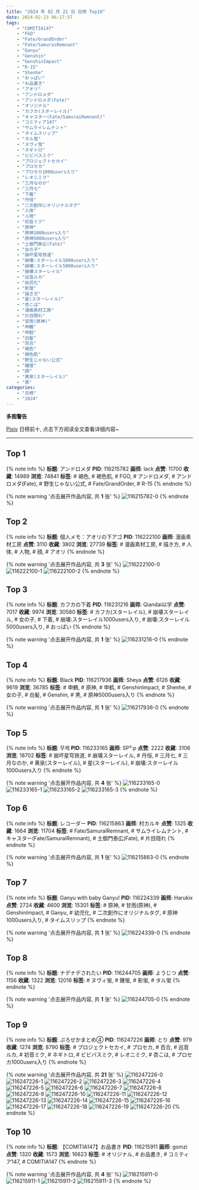 ```yaml
---
title: "2024 年 02 月 21 日 日榜 Top10"
date: 2024-02-23 06:17:57
tags:
    - "COMITIA147"
    - "FGO"
    - "Fate/GrandOrder"
    - "Fate/SamuraiRemnant"
    - "Ganyu"
    - "Genshin"
    - "GenshinImpact"
    - "R-15"
    - "Shenhe"
    - "おっぱい"
    - "お品書き"
    - "アオリ"
    - "アンドロメダ"
    - "アンドロメダ(Fate)"
    - "オリジナル"
    - "カフカ(スターレイル)"
    - "キャスター(Fate/SamuraiRemnant)"
    - "コミティア147"
    - "サムライレムナント"
    - "タイムスリップ"
    - "タル蛍"
    - "ヌヴィ蛍"
    - "ネギトロ"
    - "ビビバスミク"
    - "プロジェクトセカイ"
    - "プロセカ"
    - "プロセカ1000users入り"
    - "レオニミク"
    - "三月なのか"
    - "三月七"
    - "下着"
    - "丹恒"
    - "二次創作にオリジナルタグ"
    - "人体"
    - "人物"
    - "初音ミク"
    - "原神"
    - "原神1000users入り"
    - "原神5000users入り"
    - "土御門泰広(Fate)"
    - "女の子"
    - "崩坏星穹铁道"
    - "崩壊:スターレイル1000users入り"
    - "崩壊:スターレイル5000users入り"
    - "崩壊スターレイル"
    - "巡音ルカ"
    - "幼児化"
    - "影蛍"
    - "描き方"
    - "星(スターレイル)"
    - "杏こは"
    - "漫画素材工房"
    - "片目隠れ"
    - "甘雨(原神)"
    - "申鶴"
    - "申鹤"
    - "白髪"
    - "百合"
    - "褐色"
    - "褐色肌"
    - "野生じゃない公式"
    - "鍾蛍"
    - "顔"
    - "黄泉(スターレイル)"
    - "黒"
categories:
    - "日榜"
    - "2024"
---
```


<i class="fa fa-triangle-exclamation"></i>**多图警告**<i class="fa fa-triangle-exclamation"></i>

[Pixiv](https://www.pixiv.net/) 日榜前十, 点击下方阅读全文查看详细内容~

<!-- more -->

---

## Top 1

{% note info %}
**标题**: アンドロメダ
**PID**: 116215782 **画师**: lack
**点赞**: 11700 **收藏**: 14989 **浏览**: 74841
**标签**: # 褐色, # 褐色肌, # FGO, # アンドロメダ, # アンドロメダ(Fate), # 野生じゃない公式, # Fate/GrandOrder, # R-15
{% endnote %}

{% note warning '点击展开作品内容, 共 **1** 张' %}
![116215782-0](https://i.pixiv.re/img-original/img/2024/02/20/00/00/13/116215782_p0.png)
{% endnote %}

## Top 2

{% note info %}
**标题**: 個人メモ：アオリの下アゴ
**PID**: 116222100 **画师**: 漫画素材工房
**点赞**: 3110 **收藏**: 3802 **浏览**: 27739
**标签**: # 漫画素材工房, # 描き方, # 人体, # 人物, # 顔, # アオリ
{% endnote %}

{% note warning '点击展开作品内容, 共 **3** 张' %}
![116222100-0](https://i.pixiv.re/img-original/img/2024/02/20/06/00/04/116222100_p0.jpg)
![116222100-1](https://i.pixiv.re/img-original/img/2024/02/20/06/00/04/116222100_p1.jpg)
![116222100-2](https://i.pixiv.re/img-original/img/2024/02/20/06/00/04/116222100_p2.jpg)
{% endnote %}

## Top 3

{% note info %}
**标题**: カフカの下着
**PID**: 116231216 **画师**: Qiandai以宇
**点赞**: 7017 **收藏**: 9974 **浏览**: 30580
**标签**: # カフカ(スターレイル), # 崩壊スターレイル, # 女の子, # 下着, # 崩壊:スターレイル1000users入り, # 崩壊:スターレイル5000users入り, # おっぱい
{% endnote %}

{% note warning '点击展开作品内容, 共 **1** 张' %}
![116231216-0](https://i.pixiv.re/img-original/img/2024/02/20/16/58/11/116231216_p0.png)
{% endnote %}

## Top 4

{% note info %}
**标题**: Black
**PID**: 116217936 **画师**: Sheya
**点赞**: 6126 **收藏**: 9619 **浏览**: 36785
**标签**: # 申鶴, # 原神, # 申鹤, # GenshinImpact, # Shenhe, # 女の子, # 白髪, # Genshin, # 黒, # 原神5000users入り
{% endnote %}

{% note warning '点击展开作品内容, 共 **1** 张' %}
![116217936-0](https://i.pixiv.re/img-original/img/2024/02/20/01/01/06/116217936_p0.jpg)
{% endnote %}

## Top 5

{% note info %}
**标题**: 무제
**PID**: 116233165 **画师**: SP³:p
**点赞**: 2222 **收藏**: 3106 **浏览**: 18702
**标签**: # 崩坏星穹铁道, # 崩壊スターレイル, # 丹恒, # 三月七, # 三月なのか, # 黄泉(スターレイル), # 星(スターレイル), # 崩壊:スターレイル1000users入り
{% endnote %}

{% note warning '点击展开作品内容, 共 **4** 张' %}
![116233165-0](https://i.pixiv.re/img-original/img/2024/02/20/18/26/21/116233165_p0.png)
![116233165-1](https://i.pixiv.re/img-original/img/2024/02/20/18/26/21/116233165_p1.png)
![116233165-2](https://i.pixiv.re/img-original/img/2024/02/20/18/26/21/116233165_p2.png)
![116233165-3](https://i.pixiv.re/img-original/img/2024/02/20/18/26/21/116233165_p3.png)
{% endnote %}

## Top 6

{% note info %}
**标题**: レコーダー
**PID**: 116215863 **画师**: 村カルキ
**点赞**: 1325 **收藏**: 1664 **浏览**: 11704
**标签**: # Fate/SamuraiRemnant, # サムライレムナント, # キャスター(Fate/SamuraiRemnant), # 土御門泰広(Fate), # 片目隠れ
{% endnote %}

{% note warning '点击展开作品内容, 共 **1** 张' %}
![116215863-0](https://i.pixiv.re/img-original/img/2024/02/20/00/00/26/116215863_p0.jpg)
{% endnote %}

## Top 7

{% note info %}
**标题**: Ganyu with baby Ganyu!
**PID**: 116224339 **画师**: Harukix
**点赞**: 2724 **收藏**: 4600 **浏览**: 15301
**标签**: # 原神, # 甘雨(原神), # GenshinImpact, # Ganyu, # 幼児化, # 二次創作にオリジナルタグ, # 原神1000users入り, # タイムスリップ
{% endnote %}

{% note warning '点击展开作品内容, 共 **1** 张' %}
![116224339-0](https://i.pixiv.re/img-original/img/2024/02/20/09/11/26/116224339_p0.png)
{% endnote %}

## Top 8

{% note info %}
**标题**: ナデナデされたい
**PID**: 116244705 **画师**: ようじつ
**点赞**: 1156 **收藏**: 1322 **浏览**: 12016
**标签**: # ヌヴィ蛍, # 鍾蛍, # 影蛍, # タル蛍
{% endnote %}

{% note warning '点击展开作品内容, 共 **1** 张' %}
![116244705-0](https://i.pixiv.re/img-original/img/2024/02/21/00/30/00/116244705_p0.jpg)
{% endnote %}

## Top 9

{% note info %}
**标题**: ぷろせかまとめ④
**PID**: 116247226 **画师**: とり
**点赞**: 979 **收藏**: 1274 **浏览**: 8790
**标签**: # プロジェクトセカイ, # プロセカ, # 百合, # 巡音ルカ, # 初音ミク, # ネギトロ, # ビビバスミク, # レオニミク, # 杏こは, # プロセカ1000users入り
{% endnote %}

{% note warning '点击展开作品内容, 共 **21** 张' %}
![116247226-0](https://i.pixiv.re/img-original/img/2024/02/21/02/26/30/116247226_p0.png)
![116247226-1](https://i.pixiv.re/img-original/img/2024/02/21/02/26/30/116247226_p1.png)
![116247226-2](https://i.pixiv.re/img-original/img/2024/02/21/02/26/30/116247226_p2.png)
![116247226-3](https://i.pixiv.re/img-original/img/2024/02/21/02/26/30/116247226_p3.png)
![116247226-4](https://i.pixiv.re/img-original/img/2024/02/21/02/26/30/116247226_p4.png)
![116247226-5](https://i.pixiv.re/img-original/img/2024/02/21/02/26/30/116247226_p5.png)
![116247226-6](https://i.pixiv.re/img-original/img/2024/02/21/02/26/30/116247226_p6.png)
![116247226-7](https://i.pixiv.re/img-original/img/2024/02/21/02/26/30/116247226_p7.png)
![116247226-8](https://i.pixiv.re/img-original/img/2024/02/21/02/26/30/116247226_p8.png)
![116247226-9](https://i.pixiv.re/img-original/img/2024/02/21/02/26/30/116247226_p9.png)
![116247226-10](https://i.pixiv.re/img-original/img/2024/02/21/02/26/30/116247226_p10.png)
![116247226-11](https://i.pixiv.re/img-original/img/2024/02/21/02/26/30/116247226_p11.png)
![116247226-12](https://i.pixiv.re/img-original/img/2024/02/21/02/26/30/116247226_p12.png)
![116247226-13](https://i.pixiv.re/img-original/img/2024/02/21/02/26/30/116247226_p13.png)
![116247226-14](https://i.pixiv.re/img-original/img/2024/02/21/02/26/30/116247226_p14.png)
![116247226-15](https://i.pixiv.re/img-original/img/2024/02/21/02/26/30/116247226_p15.png)
![116247226-16](https://i.pixiv.re/img-original/img/2024/02/21/02/26/30/116247226_p16.png)
![116247226-17](https://i.pixiv.re/img-original/img/2024/02/21/02/26/30/116247226_p17.png)
![116247226-18](https://i.pixiv.re/img-original/img/2024/02/21/02/26/30/116247226_p18.png)
![116247226-19](https://i.pixiv.re/img-original/img/2024/02/21/02/26/30/116247226_p19.png)
![116247226-20](https://i.pixiv.re/img-original/img/2024/02/21/02/26/30/116247226_p20.png)
{% endnote %}

## Top 10

{% note info %}
**标题**: 【COMITIA147】お品書き
**PID**: 116215911 **画师**: gomzi
**点赞**: 1320 **收藏**: 1573 **浏览**: 16623
**标签**: # オリジナル, # お品書き, # コミティア147, # COMITIA147
{% endnote %}

{% note warning '点击展开作品内容, 共 **4** 张' %}
![116215911-0](https://i.pixiv.re/img-original/img/2024/02/20/00/00/38/116215911_p0.jpg)
![116215911-1](https://i.pixiv.re/img-original/img/2024/02/20/00/00/38/116215911_p1.jpg)
![116215911-2](https://i.pixiv.re/img-original/img/2024/02/20/00/00/38/116215911_p2.jpg)
![116215911-3](https://i.pixiv.re/img-original/img/2024/02/20/00/00/38/116215911_p3.jpg)
{% endnote %}
